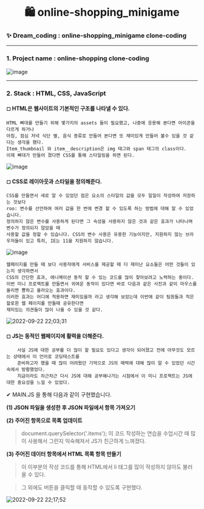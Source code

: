 # <center>🛍 online-shopping_minigame</center>
### ✨ Dream_coding : online-shopping_minigame clone-coding

---

### 1. Project name : online-shopping clone-coding

![image](https://user-images.githubusercontent.com/99783474/191745918-94b9397c-f671-440b-b470-99f08a9c3cc3.png)


---


### 2. Stack : HTML, CSS, JavaScript

#### ◻ HTML은 웹사이트의 기본적인 구조를 나타낼 수 있다. 

    HTML 뼈대를 만들기 위해 몇가지의 assets 들이 필요했고, 나중에 응용해 본다면 아이콘을 다르게 하거나 
    아침, 점심 저녁 식단 별, 음식 종류로 만들어 본다면 또 재미있게 만들어 볼수 있을 것 같다는 생각을 했다. 
    Item_thumbnail 와 item__description은 img 태그와 span 태그의 class이다. 
    이제 뼈대가 만들어 졌다면 CSS를 통해 스타일링을 하면 된다.
  
![image](https://user-images.githubusercontent.com/99783474/191747971-d5f6e3f1-6394-46cd-93e4-fdd700c50ed2.png)


#### ◻ CSS로 레이아웃과 스타일을 정의해준다. 

    CSS를 만들면서 새로 알 수 있었던 점은 요소의 스타일의 값을 모두 일일이 작성하여 저장하는 것보다 
    roo: 변수를 선언하여 여러 값을 한 번에 변경 할 수 있도록 하는 방법에 대해 알 수 있었습니다. 
    정의하지 않은 변수를 사용하게 된다면 그 속성을 사용하지 않은 것과 같은 효과가 나타나며 변수가 정의되지 않았을 때 
    사용할 값을 정할 수 있습니다. CSS의 변수 사용은 유용한 기능이지만, 지원하지 않는 브라우저들이 있고 특히, IE는 11을 지원하지 않습니다. 
    
![image](https://user-images.githubusercontent.com/99783474/191752232-269f8860-fedb-4828-a28d-ba56159478ad.png)


    웹페이지를 만들 때 보다 사용자에게 서비스를 제공할 때 더 재미난 요소들은 어떤 것들이 있는지 생각하면서 
    CSS의 간단한 효과, 애니메이션 동작 할 수 있는 코드를 많이 찾아보려고 노력하는 중이다. 
    이번 미니 프로젝트를 만들면서 귀여운 동작이 있다면 바로 다음과 같은 사진과 같이 마우스를 올리면 뿅하고 올라오는 효과이다. 
    이러한 효과는 어디에 적용하면 재미있을까 라고 생각해 보았는데 이번에 같이 팀원들과 작은 할로윈 웹 페이지를 만들때 공유한다면 
    재미있는 의견들이 많이 나올 수 있을 것 같다. 

![2022-09-22 22;03;31](https://user-images.githubusercontent.com/99783474/191754614-acff4ca2-842f-4e64-b872-042d9295f0ce.gif)


#### ◻ JS는 동적인 웹페이지에 활력을 더해준다. 

        사실 JS에 대한 공부를 더 많이 할 필요도 있다고 생각이 되어졌고 전에 아무것도 모르는 상태에서 이 언어로 코딩테스트를 
        준비하고자 했을 때 많이 어려웠던 기억으로 JS의 매력에 대해 많이 알 수 있었던 시간속에서 방황했었다. 
        지금이라도 차근차근 다시 JS에 대해 공부해나가는 시점에서 이 미니 프로젝트는 JS에 대한 중요성을 느낄 수 있었다. 
        
✔ MAIN.JS 을 통해 다음과 같이 구현했습니다. 
    
**(1) JSON 파일을 생성한 후 JSON 파일에서 항목 가져오기**
    
**(2) 주어진 항목으로 목록 업데이트**

> document.querySelector('.items'); 이 코드 작성하는 연습을 수업시간 때 많이 사용해서 그런지 익숙해져서 JS가 친근하게 느껴졌다. 
    
**(3) 주어진 데이터 항목에서 HTML 목록 항목 만들기**

> 이 이부분의 작성 코드를 통해 HTML에서 li 태그를 많이 작성하지 않아도 불러 올 수 있다. 

> 그 외에도 버튼을 클릭할 때 동작할 수 있도록 구현했다. 
    

 ![2022-09-22 22;17;52](https://user-images.githubusercontent.com/99783474/191757651-3e8528ae-6ac4-4ec1-bb40-9bfdefaeee9a.gif)
 
 
 
 
